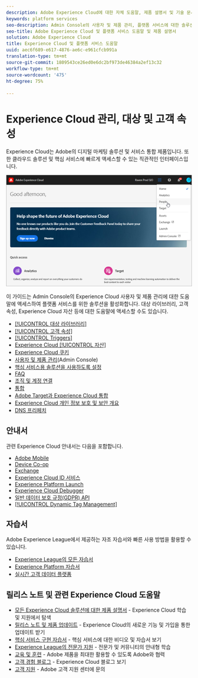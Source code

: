 ```yaml
---
description: Adobe Experience Cloud에 대한 자체 도움말, 제품 설명서 및 기술 문서 Admin Console에 사용자 및 제품 관리, 플랫폼 서비스에 대한 솔루션 활성화, 대상 라이브러리, 고객 속성, Experience Cloud 자산 등에 대한 도움말 포함
keywords: platform services
seo-description: Admin Console의 사용자 및 제품 관리, 플랫폼 서비스에 대한 솔루션 활성화, 대상 라이브러리, 고객 속성, Experience Cloud 자산 등에 대한 도움말
seo-title: Adobe Experience Cloud 및 플랫폼 서비스 도움말 및 제품 설명서
solution: Adobe Experience Cloud
title: Experience Cloud 및 플랫폼 서비스 도움말
uuid: aec6f689-e617-4876-ae6c-e961cfcb991a
translation-type: tm+mt
source-git-commit: 1809543ce26ed0e6dc2bf973de46384a2ef13c32
workflow-type: tm+mt
source-wordcount: '475'
ht-degree: 75%

---
```



# Experience Cloud 관리, 대상 및 고객 속성

Experience Cloud는 Adobe의 디지털 마케팅 솔루션 및 서비스 통합 제품입니다. 또한 클라우드 솔루션 및 핵심 서비스에 빠르게 액세스할 수 있는 직관적인 인터페이스입니다.

![Experience Cloud](assets/cloud-pulldown.png)

이 가이드는 Admin Console의 Experience Cloud 사용자 및 제품 관리에 대한 도움말에 액세스하여 플랫폼 서비스를 위한 솔루션을 활성화합니다. 대상 라이브러리, 고객 속성, Experience Cloud 자산 등에 대한 도움말에 액세스할 수도 있습니다.

* [[!UICONTROL 대상 라이브러리]](audience-library/audience-library.md)
* [[!UICONTROL 고객 속성]](attributes/attributes.md)
* [[!UICONTROL Triggers]](activation/triggers.md)
* [Experience Cloud [!UICONTROL 자산]](experience-cloud-assets/experience-cloud-assets.md)
* [Experience Cloud 쿠키](cookies/cookies-privacy.md)
* [사용자 및 제품 관리](admin-getting-started/admin-getting-started.md)(Admin Console)
* [핵심 서비스용 솔루션을 사용하도록 설정](core-services/core-services.md)
* [FAQ](admin-getting-started/admin-getting-started.md)
* [조직 및 계정 연결](admin-getting-started/organizations.md)
* [통합](marketing-cloud-integrations.md)
* [Adobe Target과 Experience Cloud 통합](https://docs.adobe.com/content/help/ko-KR/target/using/integrate/a4t/a4t.html)
* [Experience Cloud 개인 정보 보호 및 보안 개요](assets/Adobe-Marketing-Cloud-Privacy-and-Security-Overview.pdf)
* [DNS 프리페치](admin-getting-started/admin-getting-started.md#concept_6BC8C6856E3644F8956D7AD0A96383B7)

## 안내서

관련 Experience Cloud 안내서는 다음을 포함합니다.

* [Adobe Mobile](https://docs.adobe.com/content/help/ko-KR/mobile-services/using/home.html)
* [Device Co-op](https://docs.adobe.com/content/help/ko-KR/device-co-op/using/home.html)
* [Exchange](https://experiencecloud.adobeexchange.com/)
* [Experience Cloud ID 서비스](https://docs.adobe.com/content/help/ko-KR/id-service/using/home.html)
* [Experience Platform Launch](https://docs.adobelaunch.com/)
* [Experience Cloud Debugger](https://docs.adobe.com/content/help/ko-KR/debugger/using/experience-cloud-debugger.html)
* [일반 데이터 보호 규정(GDPR) API](https://www.adobe.io/apis/experiencecloud/gdpr.html)
* [[!UICONTROL Dynamic Tag Management]](https://docs.adobe.com/content/help/ko-KR/dtm/using/dtm-home.html)

## 자습서

Adobe Experience League에서 제공하는 자조 자습서와 빠른 사용 방법을 활용할 수 있습니다.

* [Experience League의 모든 자습서](https://experienceleague.corp.adobe.com/?lang=ko-kr#quick-how-tos)
* [Experience Platform 자습서](https://experienceleague.corp.adobe.com/docs/core-services-learn/tutorials/overview.html?lang=ko-kr)
* [실시간 고객 데이터 플랫폼](https://experienceleague.corp.adobe.com/docs/platform-learn/tutorials/rtcdp/understanding-the-real-time-customer-data-platform.html?lang=ko-kr)

## 릴리스 노트 및 관련 Experience Cloud 도움말

* [모든 Experience Cloud 솔루션에 대한 제품 설명서](https://docs.adobe.com/content/help/ko-KR/experience-cloud/user-guides/home.html) - Experience Cloud 학습 및 지원에서 탐색
* [릴리스 노트 및 제품 업데이트](https://docs.adobe.com/content/help/ko-KR/release-notes/experience-cloud/current.html) - Experience Cloud의 새로운 기능 및 가입을 통한 업데이트 받기
* [핵심 서비스 구현 자습서](https://docs.adobe.com/content/help/en/core-services-learn/tutorials/overview.html) - 핵심 서비스에 대한 비디오 및 자습서 보기
* [Experience League의 전문가 지원](https://landing.adobe.com/experience-league/) - 전문가 및 커뮤니티의 안내형 학습
* [교육 및 훈련](https://helpx.adobe.com/kr/learning.html?promoid=KAUDK) - Adobe 제품을 최대한 활용할 수 있도록 Adobe와 협력
* [고객 경험 블로그](https://theblog.adobe.com/customer-experience/) - Experience Cloud 블로그 보기
* [고객 지원](https://helpx.adobe.com/kr/contact/enterprise-support.ec.html) - Adobe 고객 지원 센터에 문의
